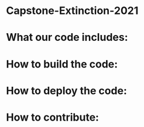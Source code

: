 # Capstone-Extinction-2021

# What our code includes:

# How to build the code:

# How to deploy the code:

# How to contribute: